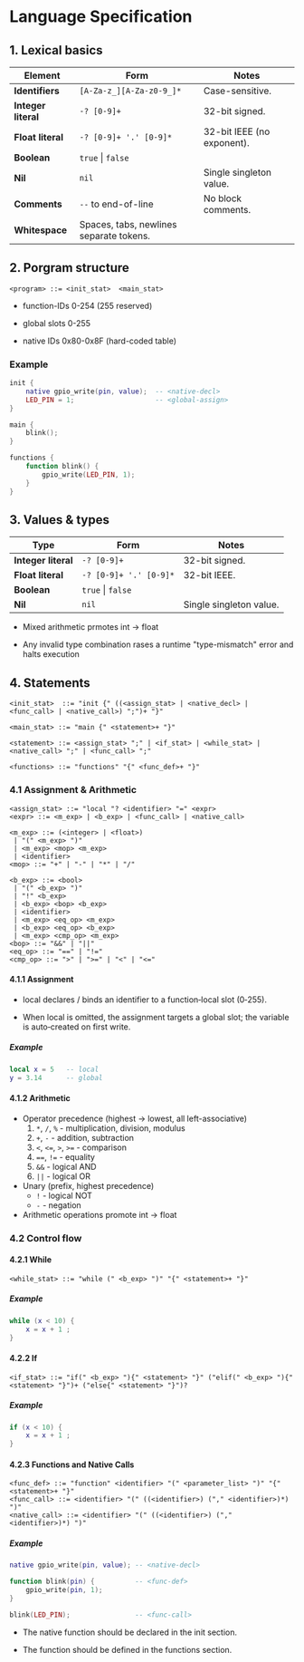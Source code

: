 # Language Specification

## 1. Lexical basics
| Element             | Form                                    | Notes                      |
| ------------------- | --------------------------------------- | -------------------------- |
| **Identifiers**     | `[A-Za-z_][A-Za-z0-9_]*`                | Case-sensitive.            |
| **Integer literal** | `-? [0-9]+`                             | 32-bit signed.             |
| **Float literal**   | `-? [0-9]+ '.' [0-9]*`                  | 32-bit IEEE (no exponent). |
| **Boolean**         | `true` \| `false`                       |                            |
| **Nil**             | `nil`                                   | Single singleton value.    |
| **Comments**        | `--` to end-of-line                     | No block comments.         |
| **Whitespace**      | Spaces, tabs, newlines separate tokens. |                            |

## 2. Porgram structure
```BNF
<program> ::= <init_stat>  <main_stat>
```
* function-IDs 0-254 (255 reserved)

* global slots 0-255

* native IDs 0x80-0x8F (hard-coded table)

### Example
```lua
init {
    native gpio_write(pin, value);  -- <native-decl>
    LED_PIN = 1;                    -- <global-assign>
}

main {
    blink();
}

functions {
    function blink() {
        gpio_write(LED_PIN, 1);
    }
}
```

## 3. Values & types

| **Type**            | **Form**                                | **Notes**                  |
| ------------------- | --------------------------------------- | -------------------------- |
| **Integer literal** | `-? [0-9]+`                             | 32-bit signed.             |
| **Float literal**   | `-? [0-9]+ '.' [0-9]*`                  | 32-bit IEEE.               |
| **Boolean**         | `true` \| `false`                       |                            |
| **Nil**             | `nil`                                   | Single singleton value.    |

* Mixed arithmetic prmotes int -> float

* Any invalid type combination rases a runtime "type-mismatch" error and halts execution

## 4. Statements
```BNF
<init_stat>  ::= "init {" ((<assign_stat> | <native_decl> | <func_call> | <native_call>) ";")+ "}"

<main_stat> ::= "main {" <statement>+ "}"

<statement> ::= <assign_stat> ";" | <if_stat> | <while_stat> | <native_call> ";" | <func_call> ";"

<functions> ::= "functions" "{" <func_def>+ "}"
```

### 4.1 Assignment & Arithmetic
```BNF
<assign_stat> ::= "local "? <identifier> "=" <expr>
<expr> ::= <m_exp> | <b_exp> | <func_call> | <native_call>

<m_exp> ::= (<integer> | <float>) 
 | "(" <m_exp> ")" 
 | <m_exp> <mop> <m_exp> 
 | <identifier>
<mop> ::= "+" | "-" | "*" | "/"

<b_exp> ::= <bool>
 | "(" <b_exp> ")"
 | "!" <b_exp>
 | <b_exp> <bop> <b_exp>
 | <identifier>
 | <m_exp> <eq_op> <m_exp>
 | <b_exp> <eq_op> <b_exp>
 | <m_exp> <cmp_op> <m_exp>
<bop> ::= "&&" | "||"
<eq_op> ::= "==" | "!="
<cmp_op> ::= ">" | ">=" | "<" | "<="
```

#### 4.1.1 Assignment
* local declares / binds an identifier to a function‑local slot (0‑255).

* When local is omitted, the assignment targets a global slot; the variable is auto‑created on first write.

##### Example
```lua
local x = 5   -- local
y = 3.14      -- global
```

#### 4.1.2 Arithmetic
* Operator precedence (highest -> lowest, all left-associative)
    1. ```*```, ```/```, ```%``` - multiplication, division, modulus
    2. ```+```, ```-``` - addition, subtraction
    3. ```<```, ```<=```, ```>```, ```>=``` - comparison
    4. ```==```, ```!=``` - equality
    5. ```&&``` - logical AND
    6. ```||``` - logical OR
* Unary (prefix, highest precedence)
    * ```!``` - logical NOT
    * ```-``` - negation
* Arithmetic operations promote int -> float

### 4.2 Control flow
#### 4.2.1 While
```BNF
<while_stat> ::= "while (" <b_exp> ")" "{" <statement>+ "}"
```
##### Example
```lua
while (x < 10) {
    x = x + 1 ;
}
```
#### 4.2.2 If
```BNF
<if_stat> ::= "if(" <b_exp> "){" <statement> "}" ("elif(" <b_exp> "){" <statement> "}")+ ("else{" <statement> "}")?
```
##### Example
```lua
if (x < 10) {
    x = x + 1 ;
}
```

#### 4.2.3 Functions and Native Calls
```BNF
<func_def> ::= "function" <identifier> "(" <parameter_list> ")" "{" <statement>+ "}"
<func_call> ::= <identifier> "(" ((<identifier>) ("," <identifier>)*) ")"
<native_call> ::= <identifier> "(" ((<identifier>) ("," <identifier>)*) ")"
```

##### Example
```lua
native gpio_write(pin, value); -- <native-decl>

function blink(pin) {          -- <func-def>
    gpio_write(pin, 1);
}

blink(LED_PIN);                -- <func-call>
```

* The native function should be declared in the init section.

* The function should be defined in the functions section.